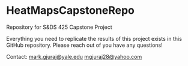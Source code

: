 # HeatMapsCapstoneRepo
Repository for S&amp;DS 425 Capstone Project

Everything you need to replicate the results of this project exists in this GitHub repository. Please reach out of you have any questions!

Contact:
mark.gjuraj@yale.edu
mgjuraj28@yahoo.com
